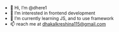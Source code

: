 - 👋 Hi, I’m @dhere1
- 👀 I’m interested in frontend development
- 🌱 I’m currently learning JS, and to use framework
- 📫 reach me at dhakalkreshina115@gmail.com

<!---
dhere1/dhere1 is a ✨ special ✨ repository because its `README.md` (this file) appears on your GitHub profile.
You can click the Preview link to take a look at your changes.
--->
